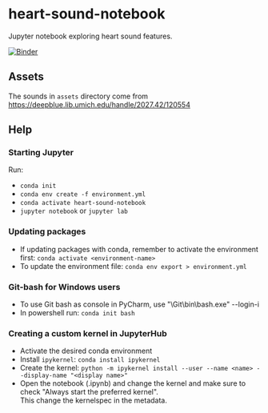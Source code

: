 # heart-sound-notebook

Jupyter notebook exploring heart sound features.

[![Binder](https://mybinder.org/badge_logo.svg)](https://mybinder.org/v2/gh/uit-hdl/heart-sound-notebook/HEAD?urlpath=%2Fdoc%2Ftree%2Fbasic_features.ipynb)

## Assets

The sounds in `assets` directory come from https://deepblue.lib.umich.edu/handle/2027.42/120554


## Help

### Starting Jupyter

Run:
- `conda init`
- `conda env create -f environment.yml`
- `conda activate heart-sound-notebook`
- `jupyter notebook` or `jupyter lab`

### Updating packages

- If updating packages with conda, remember to activate the environment first: `conda activate <environment-name>`
- To update the environment file: `conda env export > environment.yml`

### Git-bash for Windows users

- To use Git bash as console in PyCharm, use "<Your path>\Git\bin\bash.exe" --login-i
- In powershell run: `conda init bash`

### Creating a custom kernel in JupyterHub

- Activate the desired conda environment
- Install `ipykernel`: `conda install ipykernel`
- Create the kernel: `python -m ipykernel install --user --name <name> --display-name "<display name>"`
- Open the notebook (.ipynb) and change the kernel and make sure to check "Always start the preferred kernel".  
This change the kernelspec in the metadata. 